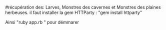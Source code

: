 #récupération des: Larves, Monstres des cavernes et Monstres des plaines herbeuses.
il faut installer la gem HTTParty : "gem install httparty"

Ainsi "ruby app.rb " pour démmarer

